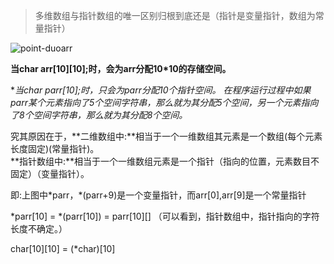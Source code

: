 > 多维数组与指针数组的唯一区别归根到底还是（指针是变量指针，数组为常量指针）


![point-duoarr](http://7xocno.com1.z0.glb.clouddn.com/point-duoarr.png)


**当char arr[10][10];时，会为arr分配10*10的存储空间。**

**当char *parr[10];时，只会为parr分配10个指针空间。
在程序运行过程中如果parr某个元素指向了5个空间字符串，那么就为其分配5个空间，另一个元素指向了8个空间字符串，那么就为其分配8个空间。**


究其原因在于，**二维数组中:**相当于一个一维数组其元素是一个数组(每个元素长度固定)(常量指针)。<br/>
**指针数组中:**相当于一个一维数组元素是一个指针（指向的位置，元素数目不固定）（变量指针）。<br/>

即:上图中\*parr，\*(parr+9)是一个变量指针，而arr[0],arr[9]是一个常量指针

\*parr[10] = \*(parr[10]) = parr[10][] （可以看到，指针数组中，指针指向的字符长度不确定。）

char[10][10] = (*char)[10]




